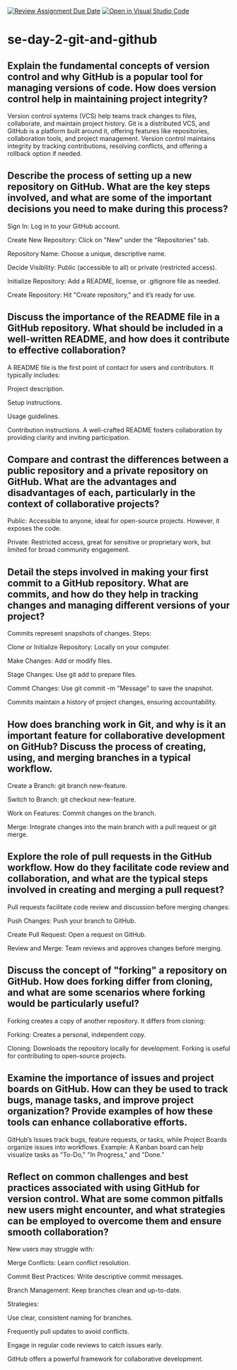 [![Review Assignment Due Date](https://classroom.github.com/assets/deadline-readme-button-22041afd0340ce965d47ae6ef1cefeee28c7c493a6346c4f15d667ab976d596c.svg)](https://classroom.github.com/a/8wgCKhpZ)
[![Open in Visual Studio Code](https://classroom.github.com/assets/open-in-vscode-2e0aaae1b6195c2367325f4f02e2d04e9abb55f0b24a779b69b11b9e10269abc.svg)](https://classroom.github.com/online_ide?assignment_repo_id=18540967&assignment_repo_type=AssignmentRepo)
# se-day-2-git-and-github
## Explain the fundamental concepts of version control and why GitHub is a popular tool for managing versions of code. How does version control help in maintaining project integrity?

Version control systems (VCS) help teams track changes to files, collaborate, and maintain project history. Git is a distributed VCS, and GitHub is a platform built around it, offering features like repositories, collaboration tools, and project management. Version control maintains integrity by tracking contributions, resolving conflicts, and offering a rollback option if needed.

## Describe the process of setting up a new repository on GitHub. What are the key steps involved, and what are some of the important decisions you need to make during this process?

Sign In: Log in to your GitHub account.

Create New Repository: Click on "New" under the "Repositories" tab.

Repository Name: Choose a unique, descriptive name.

Decide Visibility: Public (accessible to all) or private (restricted access).

Initialize Repository: Add a README, license, or .gitignore file as needed.

Create Repository: Hit "Create repository," and it’s ready for use.

## Discuss the importance of the README file in a GitHub repository. What should be included in a well-written README, and how does it contribute to effective collaboration?

A README file is the first point of contact for users and contributors. It typically includes:

Project description.

Setup instructions.

Usage guidelines.

Contribution instructions. A well-crafted README fosters collaboration by providing clarity and inviting participation.

## Compare and contrast the differences between a public repository and a private repository on GitHub. What are the advantages and disadvantages of each, particularly in the context of collaborative projects?

Public: Accessible to anyone, ideal for open-source projects. However, it exposes the code.

Private: Restricted access, great for sensitive or proprietary work, but limited for broad community engagement.

## Detail the steps involved in making your first commit to a GitHub repository. What are commits, and how do they help in tracking changes and managing different versions of your project?

Commits represent snapshots of changes. Steps:

Clone or Initialize Repository: Locally on your computer.

Make Changes: Add or modify files.

Stage Changes: Use git add to prepare files.

Commit Changes: Use git commit -m "Message" to save the snapshot.

Commits maintain a history of project changes, ensuring accountability.

## How does branching work in Git, and why is it an important feature for collaborative development on GitHub? Discuss the process of creating, using, and merging branches in a typical workflow.

Create a Branch: git branch new-feature.

Switch to Branch: git checkout new-feature.

Work on Features: Commit changes on the branch.

Merge: Integrate changes into the main branch with a pull request or git merge.

## Explore the role of pull requests in the GitHub workflow. How do they facilitate code review and collaboration, and what are the typical steps involved in creating and merging a pull request?

Pull requests facilitate code review and discussion before merging changes:

Push Changes: Push your branch to GitHub.

Create Pull Request: Open a request on GitHub.

Review and Merge: Team reviews and approves changes before merging.

## Discuss the concept of "forking" a repository on GitHub. How does forking differ from cloning, and what are some scenarios where forking would be particularly useful?

Forking creates a copy of another repository. It differs from cloning:

Forking: Creates a personal, independent copy.

Cloning: Downloads the repository locally for development. Forking is useful for contributing to open-source projects.
## Examine the importance of issues and project boards on GitHub. How can they be used to track bugs, manage tasks, and improve project organization? Provide examples of how these tools can enhance collaborative efforts.

GitHub’s Issues track bugs, feature requests, or tasks, while Project Boards organize issues into workflows. Example: A Kanban board can help visualize tasks as "To-Do," "In Progress," and "Done."

## Reflect on common challenges and best practices associated with using GitHub for version control. What are some common pitfalls new users might encounter, and what strategies can be employed to overcome them and ensure smooth collaboration?

New users may struggle with:

Merge Conflicts: Learn conflict resolution.

Commit Best Practices: Write descriptive commit messages.

Branch Management: Keep branches clean and up-to-date.

Strategies:

Use clear, consistent naming for branches.

Frequently pull updates to avoid conflicts.

Engage in regular code reviews to catch issues early.

GitHub offers a powerful framework for collaborative development.
